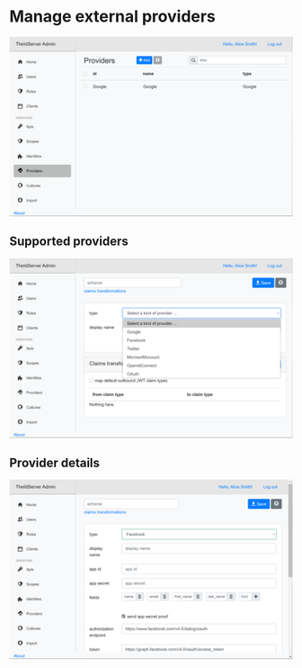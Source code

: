 # Manage external providers

![providers](assets/providers.png)

## Supported providers

![supported-providers](assets/create-provider.png)

## Provider details

![provider-details](assets/provider-details.png)